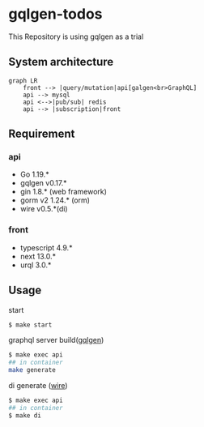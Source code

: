 # gqlgen-todos
This Repository is using gqlgen as a trial

## System architecture
```mermaid
graph LR
    front --> |query/mutation|api[galgen<br>GraphQL]
    api --> mysql
    api <-->|pub/sub| redis
    api --> |subscription|front
```

## Requirement
### api

* Go 1.19.*
* gqlgen v0.17.*
* gin 1.8.* (web framework)
* gorm v2 1.24.* (orm)
* wire v0.5.*(di)

### front

* typescript 4.9.*
* next 13.0.*
* urql 3.0.*

## Usage

start
```bash
$ make start
```

graphql server build([gqlgen](https://gqlgen.com/))
```bash
$ make exec api
## in container
make generate
```

di generate ([wire](https://github.com/google/wire))
```bash
$ make exec api
## in container
$ make di
```
